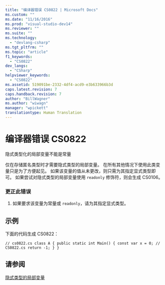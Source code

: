 ```yaml
---
title: "编译器错误 CS0822 | Microsoft Docs"
ms.custom: ""
ms.date: "11/16/2016"
ms.prod: "visual-studio-dev14"
ms.reviewer: ""
ms.suite: ""
ms.technology: 
  - "devlang-csharp"
ms.tgt_pltfrm: ""
ms.topic: "article"
f1_keywords: 
  - "CS0822"
dev_langs: 
  - "CSharp"
helpviewer_keywords: 
  - "CS0822"
ms.assetid: 519091be-2332-4df4-acd9-e3b633966b3d
caps.latest.revision: 7
caps.handback.revision: 7
author: "BillWagner"
ms.author: "wiwagn"
manager: "wpickett"
translationtype: Human Translation
---
```

# 编译器错误 CS0822
隐式类型化的局部变量不能是常量  
  
 仅在存储匿名类型时才需要隐式类型的局部变量。 在所有其他情况下使用此类变量只是为了方便起见。 如果该变量的值从未更改，则只需为其指定显式类型即可。 如果尝试对隐式类型的局部变量使用 `readonly` 修饰符，则会生成 CS0106。  
  
### 更正此错误  
  
1.  如果要求该变量为常量或 `readonly`，请为其指定显式类型。  
  
## 示例  
 下面的代码生成 CS0822：  
  
```  
// cs0822.cs class A { public static int Main() { const var x = 0; // CS0822.cs return -1; } }  
```  
  
## 请参阅  
 [隐式类型的局部变量](../../csharp/programming-guide/classes-and-structs/implicitly-typed-local-variables.md)